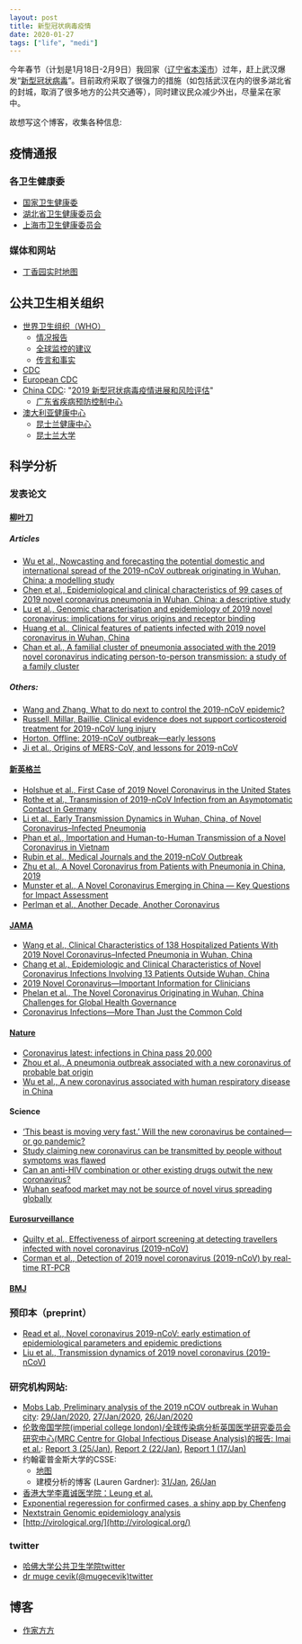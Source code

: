 ```yaml
---
layout: post
title: 新型冠状病毒疫情
date: 2020-01-27
tags: ["life", "medi"]
---
```


今年春节（计划是1月18日-2月9日）我回家（[辽宁省本溪市](https://zh.wikipedia.org/zh-hans/%E6%9C%AC%E6%BA%AA%E5%B8%82)）过年，赶上武汉爆发“[新型冠状病毒](https://zh.wikipedia.org/wiki/2019%EF%BC%8D2020%E5%B9%B4%E6%96%B0%E5%9E%8B%E5%86%A0%E7%8B%80%E7%97%85%E6%AF%92%E8%82%BA%E7%82%8E%E4%BA%8B%E4%BB%B6)”。目前政府采取了很强力的措施（如包括武汉在内的很多湖北省的封城，取消了很多地方的公共交通等），同时建议民众减少外出，尽量呆在家中。

故想写这个博客，收集各种信息:

## 疫情通报

### 各卫生健康委

- [国家卫生健康委](http://www.nhc.gov.cn/xcs/yqtb/list_gzbd.shtml)
- [湖北省卫生健康委员会](http://wjw.hubei.gov.cn/fbjd/dtyw/)
- [上海市卫生健康委员会](http://wsjkw.sh.gov.cn/xwfb/index.html)

### 媒体和网站

- [丁香园实时地图](https://3g.dxy.cn/newh5/view/pneumonia)

## 公共卫生相关组织

- [世界卫生组织（WHO）](https://www.who.int/emergencies/diseases/novel-coronavirus-2019)
	- [情况报告](https://www.who.int/emergencies/diseases/novel-coronavirus-2019/situation-reports/)
	- [全球监控的建议](https://www.who.int/publications-detail/global-surveillance-for-human-infection-with-novel-coronavirus-(2019-ncov))
	- [传言和事实](https://www.who.int/zh/emergencies/diseases/novel-coronavirus-2019/advice-for-public/myth-busters)
- [CDC](https://www.cdc.gov/coronavirus/2019-ncov/about/index.html)
- [European CDC](https://www.ecdc.europa.eu/en/novel-coronavirus-china)
- [China CDC](http://www.chinacdc.cn/jkzt/crb/zl/szkb_11803/): "[2019 新型冠状病毒疫情进展和风险评估](http://www.chinacdc.cn/jkzt/crb/zl/szkb_11803/jszl_11811/202001/P020200127544648420736.pdf)"
	- [广东省疾病预防控制中心](http://cdcp.gd.gov.cn/)
- [澳大利亚健康中心](https://www.health.gov.au/health-topics/novel-coronavirus-2019-ncov)
	- [昆士兰健康中心](http://conditions.health.qld.gov.au/HealthCondition/condition/14/217/838/novel-coronavirus)
	- [昆士兰大学](https://about.uq.edu.au/coronavirus-advice-uq-community)

## 科学分析

### 发表论文

#### [柳叶刀](https://www.thelancet.com/coronavirus)

##### Articles

- [Wu et al., Nowcasting and forecasting the potential domestic and international spread of the 2019-nCoV outbreak originating in Wuhan, China: a modelling study](https://www.thelancet.com/journals/lancet/article/PIIS0140-6736(20)30260-9/fulltext)
- [Chen et al., Epidemiological and clinical characteristics of 99 cases of 2019 novel coronavirus pneumonia in Wuhan, China: a descriptive study](https://www.thelancet.com/journals/lancet/article/PIIS0140-6736(20)30211-7/fulltext)
- [Lu et al., Genomic characterisation and epidemiology of 2019 novel coronavirus: implications for virus origins and receptor binding](https://www.thelancet.com/journals/lancet/article/PIIS0140-6736(20)30251-8/fulltext)
- [Huang et al., Clinical features of patients infected with 2019 novel coronavirus in Wuhan, China](https://www.thelancet.com/journals/lancet/article/PIIS0140-6736(20)30183-5/fulltext)
- [Chan et al., A familial cluster of pneumonia associated with the 2019 novel coronavirus indicating person-to-person transmission: a study of a family cluster](https://www.thelancet.com/journals/lancet/article/PIIS0140-6736(20)30154-9/fulltext)

##### Others:

- [Wang and Zhang, What to do next to control the 2019-nCoV epidemic?](https://www.thelancet.com/action/showPdf?pii=S0140-6736%2820%2930300-7)
- [Russell, Millar, Baillie, Clinical evidence does not support corticosteroid treatment
for 2019-nCoV lung injury](https://www.thelancet.com/pb-assets/Lancet/pdfs/coronavirus/S0140673620303172.pdf)
- [Horton, Offline: 2019-nCoV outbreak—early lessons](https://www.thelancet.com/journals/lancet/article/PIIS0140-6736(20)30212-9/fulltext)
- [Ji et al., Origins of MERS-CoV, and lessons for 2019-nCoV](https://www.thelancet.com/journals/lanplh/article/PIIS2542-5196(20)30032-2/fulltext)

#### [新英格兰](https://www.nejm.org/coronavirus)
- [Holshue et al., First Case of 2019 Novel Coronavirus in the United States](https://www.nejm.org/doi/full/10.1056/NEJMoa2001191?query=featured_coronavirus)
- [Rothe et al., Transmission of 2019-nCoV Infection from an Asymptomatic Contact in Germany](https://www.nejm.org/doi/full/10.1056/NEJMc2001468)
- [Li et al., Early Transmission Dynamics in Wuhan, China, of Novel Coronavirus–Infected Pneumonia](https://www.nejm.org/doi/full/10.1056/NEJMoa2001316)
- [Phan et al., Importation and Human-to-Human Transmission of a Novel Coronavirus in Vietnam](https://www.nejm.org/doi/full/10.1056/NEJMc2001272)
- [Rubin et al., Medical Journals and the 2019-nCoV Outbreak](https://www.nejm.org/doi/full/10.1056/NEJMe2001329?query=featured_coronavirus)
- [Zhu et al., A Novel Coronavirus from Patients with Pneumonia in China, 2019](https://www.nejm.org/doi/full/10.1056/NEJMoa2001017)
- [Munster et al., A Novel Coronavirus Emerging in China — Key Questions for Impact Assessment](https://www.nejm.org/doi/full/10.1056/NEJMp2000929?query=featured_coronavirus)
- [Perlman et al., Another Decade, Another Coronavirus](https://www.nejm.org/doi/full/10.1056/NEJMe2001126?query=featured_coronavirus)

#### [JAMA](https://jamanetwork.com/journals/jama/pages/coronavirus-alert)

- [Wang et al., Clinical Characteristics of 138 Hospitalized Patients With 2019 Novel Coronavirus–Infected Pneumonia in Wuhan, China](https://jamanetwork.com/journals/jama/fullarticle/2761044)
- [Chang et al., Epidemiologic and Clinical Characteristics of Novel Coronavirus Infections Involving 13 Patients Outside Wuhan, China](https://jamanetwork.com/journals/jama/fullarticle/2761043)
- [2019 Novel Coronavirus—Important Information for Clinicians](https://jamanetwork.com/journals/jama/fullarticle/2760782)
- [Phelan et al., The Novel Coronavirus Originating in Wuhan, China
Challenges for Global Health Governance](https://jamanetwork.com/journals/jama/fullarticle/2760500)
- [Coronavirus Infections—More Than Just the Common Cold](https://jamanetwork.com/journals/jama/fullarticle/2759815)

#### [Nature](https://www.nature.com/collections/hajgidghjb)

- [Coronavirus latest: infections in China pass 20,000](https://www.nature.com/articles/d41586-020-00154-w)
- [Zhou et al., A pneumonia outbreak associated with a new coronavirus of probable bat origin](https://www.nature.com/articles/s41586-020-2012-7)
- [Wu et al., A new coronavirus associated with human respiratory disease in China](https://www.nature.com/articles/s41586-020-2008-3)

#### Science

- [‘This beast is moving very fast.’ Will the new coronavirus be contained—or go pandemic?](https://www.sciencemag.org/news/2020/02/beast-moving-very-fast-will-new-coronavirus-be-contained-or-go-pandemic)
- [Study claiming new coronavirus can be transmitted by people without symptoms was flawed](https://www.sciencemag.org/news/2020/02/paper-non-symptomatic-patient-transmitting-coronavirus-wrong)
- [Can an anti-HIV combination or other existing drugs outwit the new coronavirus?](https://www.sciencemag.org/news/2020/01/can-anti-hiv-combination-or-other-existing-drugs-outwit-new-coronavirus)
- [Wuhan seafood market may not be source of novel virus spreading globally](https://www.sciencemag.org/news/2020/01/wuhan-seafood-market-may-not-be-source-novel-virus-spreading-globally)

#### [Eurosurveillance](https://www.eurosurveillance.org/content/2019-ncov)

- [Quilty et al., Effectiveness of airport screening at detecting travellers infected with novel coronavirus (2019-nCoV)](https://www.eurosurveillance.org/content/10.2807/1560-7917.ES.2020.25.5.2000080)
- [Corman et al., Detection of 2019 novel coronavirus (2019-nCoV) by real-time RT-PCR](https://www.eurosurveillance.org/content/10.2807/1560-7917.ES.2020.25.3.2000045)

#### [BMJ](https://www.bmj.com/coronavirus)



### 预印本（preprint）

- [Read et al., Novel coronavirus 2019-nCoV: early estimation of epidemiological parameters and
epidemic predictions](https://www.medrxiv.org/content/10.1101/2020.01.23.20018549v2)
- [Liu et al., Transmission dynamics of 2019 novel coronavirus (2019-nCoV)](https://www.biorxiv.org/content/10.1101/2020.01.25.919787v1)

### 研究机构网站:

- [Mobs Lab, Preliminary analysis of the 2019 nCOV outbreak in Wuhan city](https://www.mobs-lab.org/2019ncov.html): [29/Jan/2020](https://www.mobs-lab.org/uploads/6/7/8/7/6787877/wuhan_novel_coronavirus_jan29.pdf), [27/Jan/2020](https://www.mobs-lab.org/uploads/6/7/8/7/6787877/wuhan_novel_coronavirus_jan27.pdf), [26/Jan/2020](https://www.mobs-lab.org/uploads/6/7/8/7/6787877/wuhan_novel_coronavirus_jan26.pdf)
- [伦敦帝国学院(imperial college london)/全球传染病分析英国医学研究委员会研究中心(MRC Centre for Global Infectious Disease Analysis)的报告: Imai et al.](http://www.imperial.ac.uk/mrc-global-infectious-disease-analysis/news--wuhan-coronavirus/): [Report 3 (25/Jan)](https://www.imperial.ac.uk/media/imperial-college/medicine/sph/ide/gida-fellowships/Imperial-2019-nCoV-transmissibility.pdf), [Report 2 (22/Jan)](https://www.imperial.ac.uk/media/imperial-college/medicine/sph/ide/gida-fellowships/2019-nCoV-outbreak-report-22-01-2020.pdf), [Report 1 (17/Jan)](https://www.imperial.ac.uk/media/imperial-college/medicine/sph/ide/gida-fellowships/2019-nCoV-outbreak-report-17-01-2020.pdf)
- 约翰霍普金斯大学的CSSE: 
	- [地图](https://gisanddata.maps.arcgis.com/apps/opsdashboard/index.html#/bda7594740fd40299423467b48e9ecf6)
	- 建模分析的博客 (Lauren Gardner): [31/Jan](https://systems.jhu.edu/research/public-health/ncov-model-2/), [26/Jan](https://systems.jhu.edu/research/public-health/ncov-model/)
- [香港大学李嘉诚医学院：Leung et al.](https://sph.hku.hk/images/news/press-releases2020/Wuhan-20200127.pdf)
- [Exponential regeression for confirmed cases, a shiny app by Chenfeng](https://cchen.shinyapps.io/2019_nCoV/)
- [Nextstrain Genomic epidemiology analysis](https://nextstrain.org/ncov)
- [http://virological.org/](http://virological.org/)

### twitter

- [哈佛大学公共卫生学院twitter](https://twitter.com/CCDD_HSPH/status/1222257431230631936)
- [dr muge cevik(@mugecevik)twitter](https://twitter.com/mugecevik/status/1221020657242333184)

## 博客

- [作家方方](http://fangfang.blog.caixin.com/)